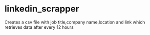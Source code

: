 # linkedin_scrapper
Creates a csv file with job title,company name,location and link which retrieves data after every 12 hours
